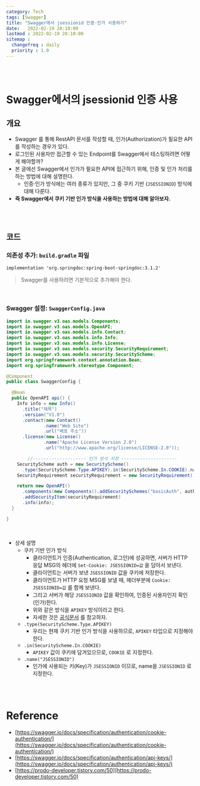 ```yaml
---
category: Tech
tags: [Swagger]
title: "Swagger에서 jsessionid 인증·인가 사용하기"
date:   2022-02-19 20:10:00 
lastmod : 2022-02-19 20:10:00
sitemap :
  changefreq : daily
  priority : 1.0
---
```


<br/><br/>

# Swagger에서의 jsessionid 인증 사용

## 개요

- Swagger 를 통해 RestAPI 문서를 작성할 때, 인가(Authorization)가 필요한 API를 작성하는 경우가 있다.
- 로그인된 사용자만 접근할 수 있는 Endpoint를 Swagger에서 테스팅하려면 어떻게 해야할까?
- 본 글에선 Swagger에서 인가가 필요한 API에 접근하기 위해, 인증 및 인가 처리를 하는 방법에 대해 설명한다.
    - 인증·인가 방식에는 여러 종류가 있지만, 그 중 쿠키 기반 (`JSESSIONID`) 방식에 대해 다룬다.
- **즉 Swagger에서 쿠키 기반 인가 방식을 사용하는 방법에 대해 알아보자.**

<br/><br/>

## 코드

### 의존성 추가: `build.gradle` 파일

```text
implementation 'org.springdoc:spring-boot-springdoc:3.1.2'
```

> Swagger를 사용하려면 기본적으로 추가해야 한다.

<br/>

### Swagger 설정: `SwaggerConfig.java`

```java
import io.swagger.v3.oas.models.Components;
import io.swagger.v3.oas.models.OpenAPI;
import io.swagger.v3.oas.models.info.Contact;
import io.swagger.v3.oas.models.info.Info;
import io.swagger.v3.oas.models.info.License;
import io.swagger.v3.oas.models.security.SecurityRequirement;
import io.swagger.v3.oas.models.security.SecurityScheme;
import org.springframework.context.annotation.Bean;
import org.springframework.stereotype.Component;

@Component
public class SwaggerConfig {

  @Bean
  public OpenAPI api() {
    Info info = new Info()
      .title("제목")
      .version("V1.0")
      .contact(new Contact()
              .name("Web Site")
              .url("배포 주소"))
      .license(new License()
              .name("Apache License Version 2.0")
              .url("http://www.apache.org/license/LICENSE-2.0"));

		//-------------------- 인가 방식 지정 ---------------------
    SecurityScheme auth = new SecurityScheme()
      .type(SecurityScheme.Type.APIKEY).in(SecurityScheme.In.COOKIE).name("JSESSIONID");
    SecurityRequirement securityRequirement = new SecurityRequirement().addList("basicAuth");

    return new OpenAPI()
      .components(new Components().addSecuritySchemes("basicAuth", auth))
      .addSecurityItem(securityRequirement)
      .info(info);
  }

}
```

<br/>

- 상세 설명
    - 쿠키 기반 인가 방식
        - 클라이언트가 인증(Authentication, 로그인)에 성공하면, 서버가 HTTP 응답 MSG의 헤더에 `Set-Cookie: JSESSIONID=값` 을 담아서 보낸다.
        - 클라이언트는 서버가 보낸 `JSESSIONID` 값을 쿠키에 저장한다.
        - 클라이언트가 HTTP 요청 MSG를 보낼 때, 헤더부분에 `Cookie: JSESSIONID=값` 를 함께 보낸다.
        - 그리고 서버가 해당 `JSESSIONID` 값을 확인하여, 인증된 사용자인지 확인(인가)한다.
        - 위와 같은 방식을 `APIKEY` 방식이라고 한다.
        - 자세한 것은 [공식문서](https://swagger.io/docs/specification/authentication/api-keys/) 를 참고하자.
    - `.type(SecurityScheme.Type.APIKEY)`
        - 우리는 현재 쿠키 기반 인가 방식을 사용하므로, `APIKEY` 타입으로 지정해야 한다.
    - `.in(SecurityScheme.In.COOKIE)`
        - `APIKEY` 값이 쿠키에 담겨있으므로, `COOKIE` 로 지정한다.
    - `.name("JSESSIONID")`
        - 인가에 사용되는 키(Key)가 `JSESSIONID` 이므로, name을 `JSESSIONID` 로 지정한다.

<br/><br/>

# Reference

- [https://swagger.io/docs/specification/authentication/cookie-authentication/](https://swagger.io/docs/specification/authentication/cookie-authentication/)
- [https://swagger.io/docs/specification/authentication/api-keys/](https://swagger.io/docs/specification/authentication/api-keys/)
- [https://prodo-developer.tistory.com/50](https://prodo-developer.tistory.com/50)